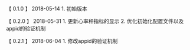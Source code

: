 【 0.1.0 】    2018-05-14
        1. 初始版本
        
【 0.2.0 】    2018-05-31
        1. 更新心率秤指标的显示
        2. 优化初始化配置文件以及appid的验证机制

【 0.2.1 】    2018-06-04
        1. 修改appid的验证机制


